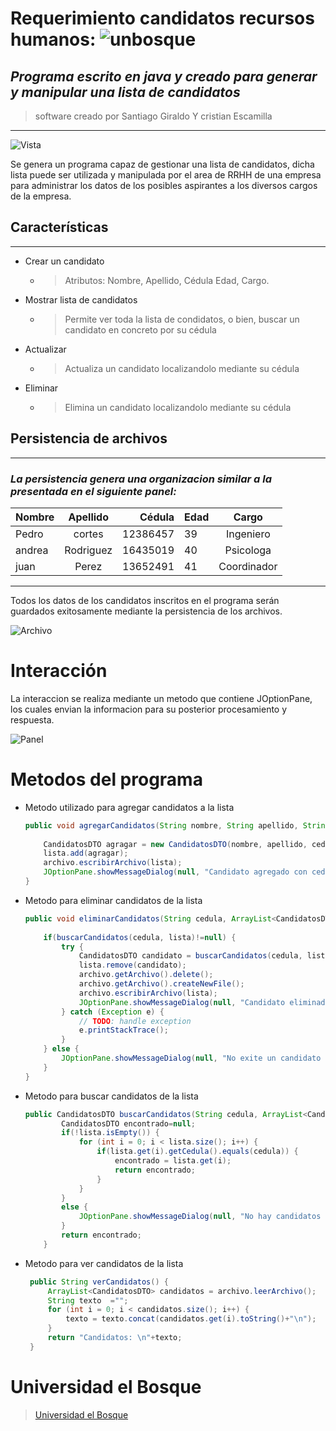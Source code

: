 <!--Heading-->

   # Requerimiento candidatos recursos humanos: ![unbosque](https://postimg.cc/mzRcmFTv  "Unibosque")  

## *Programa escrito en java y creado para generar y manipular una lista de candidatos*
 >software creado por Santiago Giraldo Y cristian Escamilla 
---


![Vista](https://postimg.cc/9rSrvkWt "vista programa")

Se genera un programa capaz de gestionar una lista de candidatos, dicha lista puede ser utilizada y manipulada por el area de RRHH de una empresa para administrar los datos de los posibles aspirantes a los diversos cargos de la empresa.

<!--List-->
## **Características**
---

* Crear un candidato
    *  >Atributos: Nombre, Apellido, Cédula Edad, Cargo.

* Mostrar lista de candidatos
    * >Permite ver toda la lista de condidatos, o bien, buscar un candidato en concreto por su cédula
*  Actualizar
    * >Actualiza un candidato localizandolo mediante su cédula

* Eliminar
    * >Elimina un candidato localizandolo mediante su cédula


## Persistencia de archivos
---
### *La persistencia genera una organizacion similar a la presentada en el siguiente panel:*
|Nombre     |  Apellido  |  Cédula  |   Edad    |  Cargo    | 
| ----------|:---------: |---------:| --------- |:----------:|  
|    Pedro  |     cortes |  12386457|    39     |  Ingeniero |
|    andrea |  Rodriguez |  16435019|    40     |  Psicologa |
|    juan   |    Perez   | 13652491 |    41     | Coordinador|
---
Todos los datos de los candidatos inscritos en el programa serán guardados exitosamente mediante la persistencia de los archivos.

![Archivo](https://postimg.cc/4YkXvRfM "archivo")




# Interacción 
La interaccion se realiza mediante un metodo que contiene JOptionPane, los cuales envian la informacion para su posterior procesamiento y respuesta.

![Panel](https://postimg.cc/GHYCmgFj "JOption")

# Metodos del programa

*  Metodo utilizado para agregar candidatos a la lista
    ``` java
    public void agregarCandidatos(String nombre, String apellido, String cedula, int edad, String cargo, ArrayList<CandidatosDTO> lista) {
		
		CandidatosDTO agragar = new CandidatosDTO(nombre, apellido, cedula, edad, cargo);
		lista.add(agragar);
		archivo.escribirArchivo(lista);
		JOptionPane.showMessageDialog(null, "Candidato agregado con cedula : "+cedula);	
	}
    ```
* Metodo para eliminar candidatos de la lista
    ``` java
    public void eliminarCandidatos(String cedula, ArrayList<CandidatosDTO> lista) {
		
		if(buscarCandidatos(cedula, lista)!=null) {
			try {
				CandidatosDTO candidato = buscarCandidatos(cedula, lista);
				lista.remove(candidato);
				archivo.getArchivo().delete();
				archivo.getArchivo().createNewFile();
				archivo.escribirArchivo(lista);
				JOptionPane.showMessageDialog(null, "Candidato eliminado con cedula : "+cedula);
			} catch (Exception e) {
				// TODO: handle exception
				e.printStackTrace();
			}
		} else {
			JOptionPane.showMessageDialog(null, "No exite un candidato con la cedula : "+cedula);
		}	
	}
    ```
* Metodo para buscar candidatos de la lista

    ``` java
    public CandidatosDTO buscarCandidatos(String cedula, ArrayList<CandidatosDTO> lista) {
            CandidatosDTO encontrado=null;
            if(!lista.isEmpty()) {
                for (int i = 0; i < lista.size(); i++) {
                    if(lista.get(i).getCedula().equals(cedula)) {
                        encontrado = lista.get(i);
                        return encontrado;
                    }
                }
            }
            else {
                JOptionPane.showMessageDialog(null, "No hay candidatos ");
            }
            return encontrado;
        }

    ```
 * Metodo para ver candidatos de la lista
   ``` java
    public String verCandidatos() {
		ArrayList<CandidatosDTO> candidatos = archivo.leerArchivo();
		String texto  ="";
		for (int i = 0; i < candidatos.size(); i++) {
			texto = texto.concat(candidatos.get(i).toString()+"\n");
		}
		return "Candidatos: \n"+texto;
	}
    ```
#  Universidad el Bosque
  > [Universidad el Bosque]( https://www.unbosque.edu.co )

